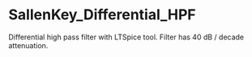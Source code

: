 # SallenKey_Differential_HPF
Differential high pass filter with LTSpice tool. Filter has 40 dB / decade attenuation.
